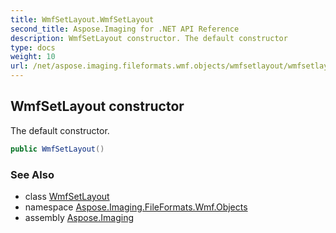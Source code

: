 ```yaml
---
title: WmfSetLayout.WmfSetLayout
second_title: Aspose.Imaging for .NET API Reference
description: WmfSetLayout constructor. The default constructor
type: docs
weight: 10
url: /net/aspose.imaging.fileformats.wmf.objects/wmfsetlayout/wmfsetlayout/
---
```

## WmfSetLayout constructor

The default constructor.

```csharp
public WmfSetLayout()
```

### See Also

* class [WmfSetLayout](../)
* namespace [Aspose.Imaging.FileFormats.Wmf.Objects](../../wmfsetlayout/)
* assembly [Aspose.Imaging](../../../)



